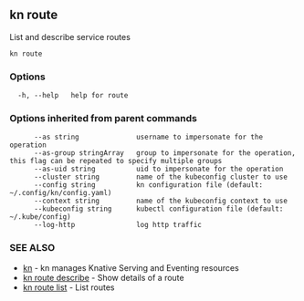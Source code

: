 ## kn route

List and describe service routes

```
kn route
```

### Options

```
  -h, --help   help for route
```

### Options inherited from parent commands

```
      --as string              username to impersonate for the operation
      --as-group stringArray   group to impersonate for the operation, this flag can be repeated to specify multiple groups
      --as-uid string          uid to impersonate for the operation
      --cluster string         name of the kubeconfig cluster to use
      --config string          kn configuration file (default: ~/.config/kn/config.yaml)
      --context string         name of the kubeconfig context to use
      --kubeconfig string      kubectl configuration file (default: ~/.kube/config)
      --log-http               log http traffic
```

### SEE ALSO

* [kn](kn.md)	 - kn manages Knative Serving and Eventing resources
* [kn route describe](kn_route_describe.md)	 - Show details of a route
* [kn route list](kn_route_list.md)	 - List routes

